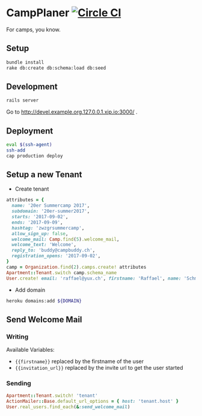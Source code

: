# CampPlaner [![Circle CI](https://circleci.com/gh/dev-kitchen/campbuddy.svg?style=svg)](https://circleci.com/gh/dev-kitchen/campbuddy)

For camps, you know.

## Setup

```bash
bundle install
rake db:create db:schema:load db:seed
```

## Development

```bash
rails server
```

Go to http://devel.example.org.127.0.0.1.xip.io:3000/ .

## Deployment

```bash
eval $(ssh-agent)
ssh-add
cap production deploy
```

## Setup a new Tenant

* Create tenant
```ruby
attributes = {
  name: '20er Summercamp 2017',
  subdomain: '20er-summer2017',
  starts: '2017-09-02',
  ends: '2017-09-09',
  hashtag: 'zwzgrsummercamp',
  allow_sign_up: false,
  welcome_mail: Camp.find(5).welcome_mail,
  welcome_text: 'Welcome',
  reply_to: 'buddy@campbuddy.ch',
  registration_opens: '2017-09-02',
}
camp = Organization.find(2).camps.create! attributes
Apartment::Tenant.switch camp.schema_name
User.create! email: 'raffael@yux.ch', firstname: 'Raffael', name: 'Schmid', password: 'passwordhere', admin: true
```
* Add domain
```bash
heroku domains:add ${DOMAIN}
```

## Send Welcome Mail

### Writing

Available Variables:

* `{{firstname}}` replaced by the firstname of the user
* `{{invitation_url}}` replaced by the invite url to get the user started

### Sending

```ruby
Apartment::Tenant.switch! 'tenant'
ActionMailer::Base.default_url_options = { host: 'tenant.host' }
User.real_users.find_each(&:send_welcome_mail)
```
